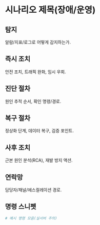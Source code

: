 # 시나리오 제목(장애/운영)

## 탐지
알람/지표/로그로 어떻게 감지하는가.

## 즉시 조치
안전 조치, 트래픽 완화, 임시 우회.

## 진단 절차
원인 추적 순서, 확인 명령/경로.

## 복구 절차
정상화 단계, 데이터 복구, 검증 포인트.

## 사후 조치
근본 원인 분석(RCA), 재발 방지 액션.

## 연락망
담당자/채널/에스컬레이션 경로.

## 명령 스니펫
```sh
# 예시 명령 모음(실서버 주의)
```

